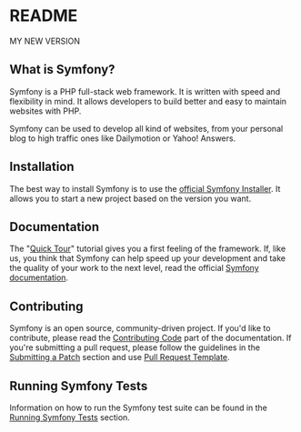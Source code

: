 README
======

MY NEW VERSION

What is Symfony?
-----------------

Symfony is a PHP full-stack web framework. It is written with speed and
flexibility in mind. It allows developers to build better and easy to maintain
websites with PHP.

Symfony can be used to develop all kind of websites, from your personal blog
to high traffic ones like Dailymotion or Yahoo! Answers.

Installation
------------

The best way to install Symfony is to use the [official Symfony Installer][7].
It allows you to start a new project based on the version you want.

Documentation
-------------

The "[Quick Tour][1]" tutorial gives you a first feeling of the framework. If,
like us, you think that Symfony can help speed up your development and take
the quality of your work to the next level, read the official
[Symfony documentation][2].

Contributing
------------

Symfony is an open source, community-driven project. If you'd like to contribute,
please read the [Contributing Code][3] part of the documentation. If you're submitting
a pull request, please follow the guidelines in the [Submitting a Patch][4] section
and use [Pull Request Template][5].

Running Symfony Tests
----------------------

Information on how to run the Symfony test suite can be found in the
[Running Symfony Tests][6] section.

[1]: https://symfony.com/get_started
[2]: https://symfony.com/doc/current/
[3]: https://symfony.com/doc/current/contributing/code/index.html
[4]: https://symfony.com/doc/current/contributing/code/patches.html#check-list
[5]: https://symfony.com/doc/current/contributing/code/patches.html#make-a-pull-request
[6]: https://symfony.com/doc/master/contributing/code/tests.html
[7]: https://symfony.com/doc/current/book/installation.html#installing-the-symfony-installer
